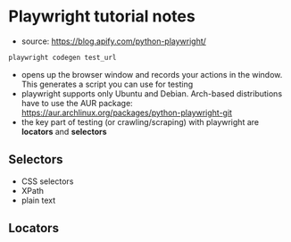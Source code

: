 # Playwright tutorial notes

- source: https://blog.apify.com/python-playwright/

```sh
playwright codegen test_url
```

- opens up the browser window and records your actions in the window. This generates a script you can use for testing
- playwright supports only Ubuntu and Debian. Arch-based distributions have to use the AUR package: https://aur.archlinux.org/packages/python-playwright-git
- the key part of testing (or crawling/scraping) with playwright are **locators** and **selectors**

## Selectors

- CSS selectors
- XPath
- plain text

## Locators


